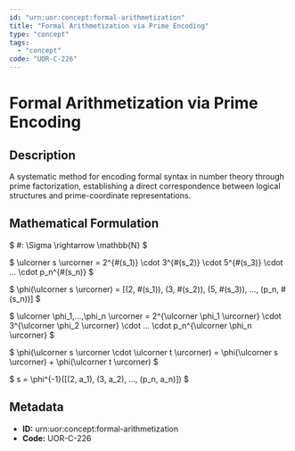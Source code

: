 ```yaml
---
id: "urn:uor:concept:formal-arithmetization"
title: "Formal Arithmetization via Prime Encoding"
type: "concept"
tags:
  - "concept"
code: "UOR-C-226"
---
```


# Formal Arithmetization via Prime Encoding

## Description

A systematic method for encoding formal syntax in number theory through prime factorization, establishing a direct correspondence between logical structures and prime-coordinate representations.

## Mathematical Formulation

$
#: \Sigma \rightarrow \mathbb{N}
$

$
\ulcorner s \urcorner = 2^{#(s_1)} \cdot 3^{#(s_2)} \cdot 5^{#(s_3)} \cdot ... \cdot p_n^{#(s_n)}
$

$
\phi(\ulcorner s \urcorner) = [(2, #(s_1)), (3, #(s_2)), (5, #(s_3)), ..., (p_n, #(s_n))]
$

$
\ulcorner \phi_1,...,\phi_n \urcorner = 2^{\ulcorner \phi_1 \urcorner} \cdot 3^{\ulcorner \phi_2 \urcorner} \cdot ... \cdot p_n^{\ulcorner \phi_n \urcorner}
$

$
\phi(\ulcorner s \urcorner \cdot \ulcorner t \urcorner) = \phi(\ulcorner s \urcorner) + \phi(\ulcorner t \urcorner)
$

$
s = \phi^{-1}([(2, a_1), (3, a_2), ..., (p_n, a_n)])
$

## Metadata

- **ID:** urn:uor:concept:formal-arithmetization
- **Code:** UOR-C-226
